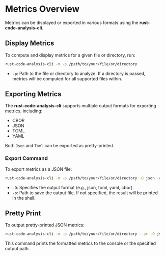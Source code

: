 # Metrics Overview

Metrics can be displayed or exported in various formats using the **rust-code-analysis-cli**.

## Display Metrics

To compute and display metrics for a given file or directory, run:

```bash
rust-code-analysis-cli -m -p /path/to/your/file/or/directory
```

- `-p`: Path to the file or directory to analyze. If a directory is passed, metrics will be computed for all supported files within.

## Exporting Metrics

The **rust-code-analysis-cli** supports multiple output formats for exporting metrics, including:

- CBOR
- JSON
- TOML
- YAML

Both `Json` and `Toml` can be exported as pretty-printed.

### Export Command

To export metrics as a JSON file:

```bash
rust-code-analysis-cli -m -p /path/to/your/file/or/directory -O json -o /path/to/output/directory
```

- `-O`: Specifies the output format (e.g., json, toml, yaml, cbor).
- `-o`: Path to save the output file. If not specified, the result will be printed in the shell.

## Pretty Print

To output pretty-printed JSON metrics:

```bash
rust-code-analysis-cli -m -p /path/to/your/file/or/directory --pr -O json
```

This command prints the formatted metrics to the console or the specified output path.

